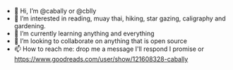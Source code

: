 - 👋 Hi, I’m @cabally or @cblly
- 👀 I’m interested in reading, muay thai, hiking, star gazing, caligraphy and gardening. 
- 🌱 I’m currently learning anything and everything
- 💞️ I’m looking to collaborate on anything that is open source
- 📫 How to reach me: drop me a message I'll respond I promise or https://www.goodreads.com/user/show/121608328-cabally

<!---
cabally/cabally is a ✨ special ✨ repository because its `README.md` (this file) appears on your GitHub profile.
You can click the Preview link to take a look at your changes.
--->
